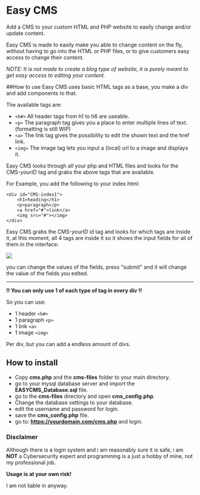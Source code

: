 # Easy CMS
 Add a CMS to your custom HTML and PHP website to easily change and/or update content.

Easy CMS is made to easily make you able to change content on the fly, without having to go into the HTML or PHP files, or to give customers easy access to change their content.

*NOTE: It is not made to create a blog type of website, it is purely meant to get easy access to editing your content.*

##How to use
Easy CMS uses basic HTML tags as a base, you make a div and add components to that.

The available tags are:
- `<h#>` All header tags from h1 to h6 are useable.
- `<p>` The paragraph tag gives you a place to enter multiple lines of text. (formatting is still WIP)
- `<a>` The link tag gives the possibility to edit the shown text and the href link.
- `<img>` The image tag lets you input a (local) url to a image and displays it.

Easy CMS looks through all your php and HTML files and looks for the CMS-*yourID*  tag and grabs the above tags that are available.

For Example, you add the following to your index.html:
```
<div id="CMS-index1">
	<h1>heading</h1>
	<p>paragraph</p>
	<a href="#">link</a>
	<img src="#"></img>
</div>
```

Easy CMS grabs the CMS-*yourID* id tag and looks for which tags are inside it, at this moment, all 4 tags are inside it so it shows the input fields for all of them in the interface:

![](https://i.imgur.com/VhBXsh8.jpg)

you can change the values of the fields, press "submit" and it will change the value of the fields you edited.


------------



**!! You can only use 1 of each type of tag in every div !!**

So you can use: 
- 1 header `<h#>`
- 1 paragraph `<p>`
- 1 link `<a>` 
- 1 image `<img>`

Per div, but you can add a endless amount of divs.

## How to install
- Copy **cms.php** and the **cms-files** folder to your main directory.
- go to your mysql database server and import the **EASYCMS_Database.sql** file.
- go to the **cms-files** directory and open **cms_config.php**.
- Change the database settings to your database.
- edit the username and password for login.
- save the **cms_config.php** file.
- go to: **https://yourdomain.com/cms.php** and login.



### Disclaimer
Although there is a login system and i am reasonably sure it is safe, i am **NOT** a Cybersecurity expert and programming is a just a hobby of mine, not my professional job.

**Usage is at your own risk!**

I am not liable in anyway.

